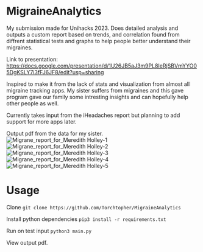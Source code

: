 # MigraineAnalytics

My submission made for Unihacks 2023. Does detailed analysis and outputs a custom report based on trends, and correlation found from diffrent statistical tests and graphs to help people better understand their migraines.

Link to presentation: https://docs.google.com/presentation/d/1U26JB5aJ3m9PL8IeRjSBVmYYO05DgKSLY7i3fFJ6JF8/edit?usp=sharing

Inspired to make it from the lack of stats and visualization from almost all migraine tracking apps. My sister suffers from migraines and this gave program gave our family some intresting insights and can hopefully help other people as well. 

Currently takes input from the iHeadaches report but planning to add support for more apps later.

Output pdf from the data for my sister.
![Migrane_report_for_Meredith Holley-1](https://user-images.githubusercontent.com/88154155/219985801-4e913fbe-ef3e-4bc7-afc5-b0d89feead1d.png)
![Migrane_report_for_Meredith Holley-2](https://user-images.githubusercontent.com/88154155/219985802-bde77c20-c16b-4dc8-8884-5bd74b80a377.png)
![Migrane_report_for_Meredith Holley-3](https://user-images.githubusercontent.com/88154155/219985804-4dc37d29-bc75-4aa6-9725-7999eea7f68a.png)
![Migrane_report_for_Meredith Holley-4](https://user-images.githubusercontent.com/88154155/219985806-1dd13623-4165-40dd-9313-4b92b1e97b14.png)
![Migrane_report_for_Meredith Holley-5](https://user-images.githubusercontent.com/88154155/219985807-f69645a5-3a71-4738-ab51-8471fe90c38d.png)

# Usage
Clone
```git clone https://github.com/Torchtopher/MigraineAnalytics```

Install python dependencies
```pip3 install -r requirements.txt```

Run on test input
```python3 main.py```

View output pdf.
